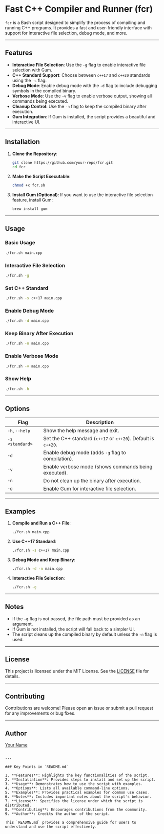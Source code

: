 # Fast C++ Compiler and Runner (fcr)

`fcr` is a Bash script designed to simplify the process of compiling and running C++ programs. It provides a fast and user-friendly interface with support for interactive file selection, debug mode, and more.

---

## Features

- **Interactive File Selection**: Use the `-g` flag to enable interactive file selection with Gum.
- **C++ Standard Support**: Choose between `c++17` and `c++20` standards using the `-s` flag.
- **Debug Mode**: Enable debug mode with the `-d` flag to include debugging symbols in the compiled binary.
- **Verbose Mode**: Use the `-v` flag to enable verbose output, showing all commands being executed.
- **Cleanup Control**: Use the `-n` flag to keep the compiled binary after execution.
- **Gum Integration**: If Gum is installed, the script provides a beautiful and interactive UI.

---

## Installation

1. **Clone the Repository**:
   ```bash
   git clone https://github.com/your-repo/fcr.git
   cd fcr
   ```

2. **Make the Script Executable**:
   ```bash
   chmod +x fcr.sh
   ```

3. **Install Gum (Optional)**:
   If you want to use the interactive file selection feature, install Gum:
   ```bash
   brew install gum
   ```

---

## Usage

### Basic Usage
```bash
./fcr.sh main.cpp
```

### Interactive File Selection
```bash
./fcr.sh -g
```

### Set C++ Standard
```bash
./fcr.sh -s c++17 main.cpp
```

### Enable Debug Mode
```bash
./fcr.sh -d main.cpp
```

### Keep Binary After Execution
```bash
./fcr.sh -n main.cpp
```

### Enable Verbose Mode
```bash
./fcr.sh -v main.cpp
```

### Show Help
```bash
./fcr.sh -h
```

---

## Options

| Flag          | Description                                                                 |
|---------------|-----------------------------------------------------------------------------|
| `-h`, `--help`| Show the help message and exit.                                             |
| `-s <standard>`| Set the C++ standard (`c++17` or `c++20`). Default is `c++20`.              |
| `-d`          | Enable debug mode (adds `-g` flag to compilation).                          |
| `-v`          | Enable verbose mode (shows commands being executed).                        |
| `-n`          | Do not clean up the binary after execution.                                 |
| `-g`          | Enable Gum for interactive file selection.                                  |

---

## Examples

1. **Compile and Run a C++ File**:
   ```bash
   ./fcr.sh main.cpp
   ```

2. **Use C++17 Standard**:
   ```bash
   ./fcr.sh -s c++17 main.cpp
   ```

3. **Debug Mode and Keep Binary**:
   ```bash
   ./fcr.sh -d -n main.cpp
   ```

4. **Interactive File Selection**:
   ```bash
   ./fcr.sh -g
   ```

---

## Notes

- If the `-g` flag is not passed, the file path must be provided as an argument.
- If Gum is not installed, the script will fall back to a simpler UI.
- The script cleans up the compiled binary by default unless the `-n` flag is used.

---

## License

This project is licensed under the MIT License. See the [LICENSE](LICENSE) file for details.

---

## Contributing

Contributions are welcome! Please open an issue or submit a pull request for any improvements or bug fixes.

---

## Author

[Your Name](https://github.com/your-username)
```

---

### Key Points in `README.md`

1. **Features**: Highlights the key functionalities of the script.
2. **Installation**: Provides steps to install and set up the script.
3. **Usage**: Demonstrates how to use the script with examples.
4. **Options**: Lists all available command-line options.
5. **Examples**: Provides practical examples for common use cases.
6. **Notes**: Includes important notes about the script's behavior.
7. **License**: Specifies the license under which the script is distributed.
8. **Contributing**: Encourages contributions from the community.
9. **Author**: Credits the author of the script.

This `README.md` provides a comprehensive guide for users to understand and use the script effectively.